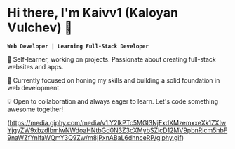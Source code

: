 # Hi there, I'm Kaivv1 (Kaloyan Vulchev) 👋

**`Web Developer | Learning Full-Stack Developer`**

🚀 Self-learner, working on projects. Passionate about creating full-stack websites and apps.

🌱 Currently focused on honing my skills and building a solid foundation in web development.

💡 Open to collaboration and always eager to learn. Let's code something awesome together!

(https://media.giphy.com/media/v1.Y2lkPTc5MGI3NjExdXMzemxxeXk1ZXIwYjgyZW9xbzdlbmlwNWdoaHNtbGd0N3Z3cXMybSZlcD12MV9pbnRlcm5hbF9naWZfYnlfaWQmY3Q9Zw/m8jPxnABaL6dhnceRP/giphy.gif)


